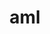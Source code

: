 ---
title: "aml"
layout: cache
categories: [package, develop-2024-02-04]
meta: {"versions": ["0.2.1"], "compilers": ["cce@=15.0.1", "gcc@=10.3.0", "gcc@=11.4.0", "gcc@=9.4.0", "oneapi@=2024.0.0"], "oss": ["rhel8", "sle_hpc15", "ubuntu20.04", "ubuntu22.04"], "platforms": ["linux"], "targets": ["neoverse_v1", "neoverse_v2", "ppc64le", "x86_64_v3", "x86_64_v4", "zen4"], "stacks": ["e4s", "e4s-cray-rhel", "e4s-cray-sles", "e4s-neoverse-v2", "e4s-neoverse_v1", "e4s-oneapi", "e4s-power", "root"], "num_specs": 8, "num_specs_by_stack": {"root": 8, "e4s-cray-rhel": 1, "e4s-cray-sles": 1, "e4s-neoverse_v1": 1, "e4s-power": 1, "e4s": 1, "e4s-neoverse-v2": 1, "e4s-oneapi": 2}}
spec_details: [{"hash": "rd7w3vkbkakktvpsndvhs5vi74njfyr2", "compiler": "cce@=15.0.1", "versions": ["0.2.1"], "os": "rhel8", "platform": "linux", "target": "zen4", "variants": ["build_system=autotools", "~cuda", "~hip", "hip-platform=none", "+hwloc", "~opencl", "~ze"], "stacks": ["root", "e4s-cray-rhel"], "size": "-", "tarball": "https://binaries.spack.io/develop-2024-02-04/build_cache/linux-rhel8-zen4/cce-15.0.1/aml-0.2.1/linux-rhel8-zen4-cce-15.0.1-aml-0.2.1-rd7w3vkbkakktvpsndvhs5vi74njfyr2.spack"}, {"hash": "h56hlmmadvh3xwnv2tum3pyso5p3s7lt", "compiler": "gcc@=10.3.0", "versions": ["0.2.1"], "os": "sle_hpc15", "platform": "linux", "target": "x86_64_v4", "variants": ["build_system=autotools", "~cuda", "~hip", "hip-platform=none", "+hwloc", "~opencl", "~ze"], "stacks": ["e4s-cray-sles", "root"], "size": "-", "tarball": "https://binaries.spack.io/develop-2024-02-04/build_cache/linux-sle_hpc15-x86_64_v4/gcc-10.3.0/aml-0.2.1/linux-sle_hpc15-x86_64_v4-gcc-10.3.0-aml-0.2.1-h56hlmmadvh3xwnv2tum3pyso5p3s7lt.spack"}, {"hash": "2zdwyh3s33y43gqtbbnfcvk224pgjku5", "compiler": "gcc@=11.4.0", "versions": ["0.2.1"], "os": "ubuntu20.04", "platform": "linux", "target": "neoverse_v1", "variants": ["build_system=autotools", "~cuda", "~hip", "hip-platform=none", "+hwloc", "~opencl", "~ze"], "stacks": ["e4s-neoverse_v1", "root"], "size": "-", "tarball": "https://binaries.spack.io/develop-2024-02-04/build_cache/linux-ubuntu20.04-neoverse_v1/gcc-11.4.0/aml-0.2.1/linux-ubuntu20.04-neoverse_v1-gcc-11.4.0-aml-0.2.1-2zdwyh3s33y43gqtbbnfcvk224pgjku5.spack"}, {"hash": "x4w2exopikdsopsvmicytzif4dabq2ka", "compiler": "gcc@=9.4.0", "versions": ["0.2.1"], "os": "ubuntu20.04", "platform": "linux", "target": "ppc64le", "variants": ["build_system=autotools", "~cuda", "~hip", "hip-platform=none", "+hwloc", "~opencl", "~ze"], "stacks": ["root", "e4s-power"], "size": "-", "tarball": "https://binaries.spack.io/develop-2024-02-04/build_cache/linux-ubuntu20.04-ppc64le/gcc-9.4.0/aml-0.2.1/linux-ubuntu20.04-ppc64le-gcc-9.4.0-aml-0.2.1-x4w2exopikdsopsvmicytzif4dabq2ka.spack"}, {"hash": "ygnjlxdgusmcssf3g7dcjvnr6umlmc5y", "compiler": "gcc@=11.4.0", "versions": ["0.2.1"], "os": "ubuntu20.04", "platform": "linux", "target": "x86_64_v3", "variants": ["build_system=autotools", "~cuda", "~hip", "hip-platform=none", "+hwloc", "~opencl", "~ze"], "stacks": ["e4s", "root"], "size": "-", "tarball": "https://binaries.spack.io/develop-2024-02-04/build_cache/linux-ubuntu20.04-x86_64_v3/gcc-11.4.0/aml-0.2.1/linux-ubuntu20.04-x86_64_v3-gcc-11.4.0-aml-0.2.1-ygnjlxdgusmcssf3g7dcjvnr6umlmc5y.spack"}, {"hash": "oe5aclpjcxxwzfakv4fj2n5n75j4c3f7", "compiler": "gcc@=11.4.0", "versions": ["0.2.1"], "os": "ubuntu22.04", "platform": "linux", "target": "neoverse_v2", "variants": ["build_system=autotools", "~cuda", "~hip", "hip-platform=none", "+hwloc", "~opencl", "~ze"], "stacks": ["e4s-neoverse-v2", "root"], "size": "-", "tarball": "https://binaries.spack.io/develop-2024-02-04/build_cache/linux-ubuntu22.04-neoverse_v2/gcc-11.4.0/aml-0.2.1/linux-ubuntu22.04-neoverse_v2-gcc-11.4.0-aml-0.2.1-oe5aclpjcxxwzfakv4fj2n5n75j4c3f7.spack"}, {"hash": "zqa3upg4cqvc6q4st2h3gs4duf2t2xea", "compiler": "oneapi@=2024.0.0", "versions": ["0.2.1"], "os": "ubuntu22.04", "platform": "linux", "target": "x86_64_v3", "variants": ["build_system=autotools", "~cuda", "~hip", "hip-platform=none", "+hwloc", "~opencl", "+ze"], "stacks": ["e4s-oneapi", "root"], "size": "-", "tarball": "https://binaries.spack.io/develop-2024-02-04/build_cache/linux-ubuntu22.04-x86_64_v3/oneapi-2024.0.0/aml-0.2.1/linux-ubuntu22.04-x86_64_v3-oneapi-2024.0.0-aml-0.2.1-zqa3upg4cqvc6q4st2h3gs4duf2t2xea.spack"}, {"hash": "grbnym3o5sbv3onua4csy5a3v2xokr3n", "compiler": "oneapi@=2024.0.0", "versions": ["0.2.1"], "os": "ubuntu22.04", "platform": "linux", "target": "x86_64_v3", "variants": ["build_system=autotools", "~cuda", "~hip", "hip-platform=none", "+hwloc", "~opencl", "~ze"], "stacks": ["e4s-oneapi", "root"], "size": "-", "tarball": "https://binaries.spack.io/develop-2024-02-04/build_cache/linux-ubuntu22.04-x86_64_v3/oneapi-2024.0.0/aml-0.2.1/linux-ubuntu22.04-x86_64_v3-oneapi-2024.0.0-aml-0.2.1-grbnym3o5sbv3onua4csy5a3v2xokr3n.spack"}]
---